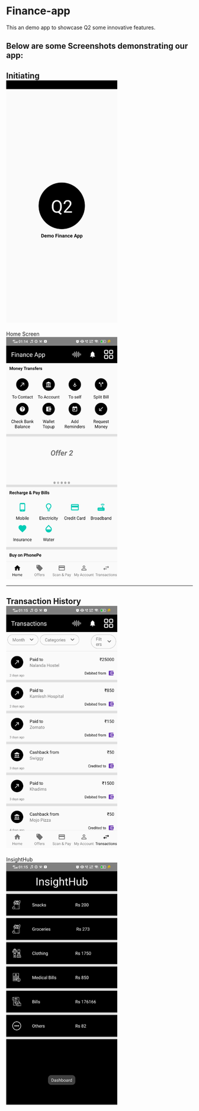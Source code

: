 # Finance-app
This an demo app to showcase Q2 some innovative features.

Below are some Screenshots demonstrating our app:
---
Initiating
<br>
<img src="./1.jpeg" alt="Alt Text" width="300" />
---
Home Screen
<br>
<img src="./2.jpeg" alt="Alt Text" width="300" />

---
Transaction History
<br>
<img src="./3.jpeg" alt="Alt Text" width="300" />
---
InsightHub
<br>
<img src="./4.jpeg" alt="Alt Text" width="300" />

